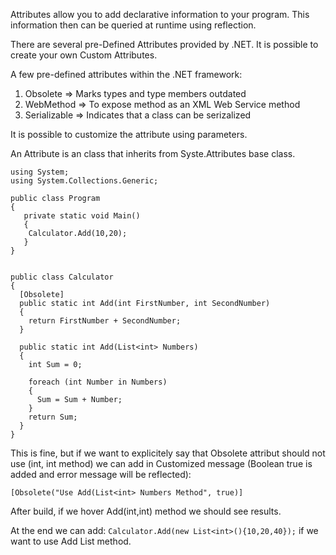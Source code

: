 Attributes allow you to add declarative information to your program. This information then can be queried at runtime using reflection.

There are several pre-Defined Attributes provided by .NET. It is possible to create your own Custom Attributes.

A few pre-defined attributes within the .NET framework:
1. Obsolete => Marks types and type members outdated
2. WebMethod => To expose method as an XML Web Service method
3. Serializable => Indicates that a class can be serizalized

It is possible to customize the attribute using parameters.

An Attribute is an class that inherits from Syste.Attributes base class.

```
using System;
using System.Collections.Generic;

public class Program 
{
   private static void Main()
   {
    Calculator.Add(10,20);
   }
}


public class Calculator
{
  [Obsolete]
  public static int Add(int FirstNumber, int SecondNumber)
  {
    return FirstNumber + SecondNumber;
  }

  public static int Add(List<int> Numbers)
  {
    int Sum = 0;

    foreach (int Number in Numbers)
    {
      Sum = Sum + Number;
    }
    return Sum;
  }
}
```

This is fine, but if we want to explicitely say that Obsolete attribut should not use (int, int method) we can add in Customized message (Boolean true is added and error message will be reflected):

`[Obsolete("Use Add(List<int> Numbers Method", true)]`

After build, if we hover Add(int,int) method we should see results.

At the end we can add: `Calculator.Add(new List<int>(){10,20,40});` if we want to use Add List method.
